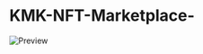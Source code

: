 # KMK-NFT-Marketplace-
<img src="https://user-images.githubusercontent.com/9112801/96329524-c8906600-101b-11eb-8fd8-4d45e7f0cd1b.jpg" alt="Preview" style="max-width: 100%;">